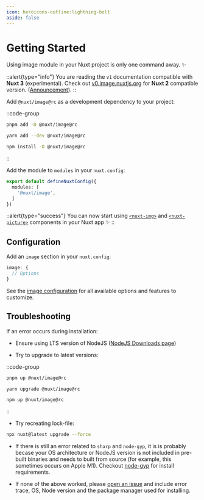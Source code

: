 ```yaml
---
icon: heroicons-outline:lightning-bolt
aside: false
---
```


# Getting Started

Using image module in your Nuxt project is only one command away. ✨

::alert{type="info"}
You are reading the `v1` documentation compatible with **Nuxt 3** (experimental). Check out [v0.image.nuxtjs.org](https://v0.image.nuxtjs.org/getting-started/installation) for **Nuxt 2** compatible version. ([Announcement](https://github.com/nuxt/image/discussions/548)).
::

Add `@nuxt/image@rc` as a development dependency to your project:

::code-group
```bash [pnpm]
pnpm add -D @nuxt/image@rc
```
```bash [yarn]
yarn add --dev @nuxt/image@rc
```
```bash [npm]
npm install -D @nuxt/image@rc
```
::

Add the module to `modules` in your `nuxt.config`:

```ts [nuxt.config.ts]
export default defineNuxtConfig({
  modules: [
    '@nuxt/image',
  ]
})
```

::alert{type="success"}
You can now start using [`<nuxt-img>`](/components/nuxt-img) and [`<nuxt-picture>`](/components/nuxt-picture) components in your Nuxt app ✨
::

## Configuration

Add an `image` section in your `nuxt.config`:

```ts [nuxt.config.ts]
image: {
  // Options
}
```

See the [image configuration](/configuration) for all available options and features to customize.

## Troubleshooting

If an error occurs during installation:

- Ensure using LTS version of NodeJS ([NodeJS Downloads page](https://nodejs.org/en/download/))

- Try to upgrade to latest versions:

::code-group
  ```bash [pnpm]
  pnpm up @nuxt/image@rc
  ```

  ```bash [yarn]
  yarn upgrade @nuxt/image@rc
  ```

  ```bash [npm]
  npm up @nuxt/image@rc
  ```
::

- Try recreating lock-file:

```bash
npx nuxt@latest upgrade --force
```

- If there is still an error related to `sharp` and `node-gyp`, it is is probably becase your OS architecture or NodeJS version is not included in pre-built binaries and needs to built from source (for example, this sometimes occurs on Apple M1). Checkout [node-gyp](https://github.com/nodejs/node-gyp#installation) for install requirements.

- If none of the above worked, please [open an issue](https://github.com/nuxt/image/issues) and include error trace, OS, Node version and the package manager used for installing.
